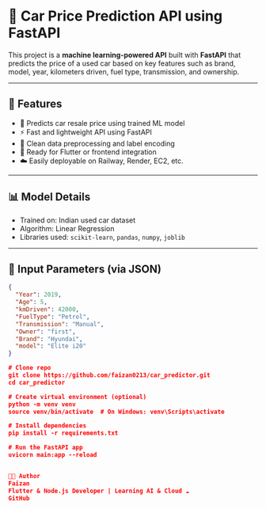 # 🚗 Car Price Prediction API using FastAPI

This project is a **machine learning-powered API** built with **FastAPI** that predicts the price of a used car based on key features such as brand, model, year, kilometers driven, fuel type, transmission, and ownership.

---

## 📌 Features

- 🔮 Predicts car resale price using trained ML model
- ⚡ Fast and lightweight API using FastAPI
- 🎯 Clean data preprocessing and label encoding
- 🔗 Ready for Flutter or frontend integration
- ☁️ Easily deployable on Railway, Render, EC2, etc.

---

## 📊 Model Details

- Trained on: Indian used car dataset  
- Algorithm: Linear Regression  
- Libraries used: `scikit-learn`, `pandas`, `numpy`, `joblib`

---

## 🧠 Input Parameters (via JSON)

```json
{
  "Year": 2019,
  "Age": 5,
  "kmDriven": 42000,
  "FuelType": "Petrol",
  "Transmission": "Manual",
  "Owner": "first",
  "Brand": "Hyundai",
  "model": "Elite i20"
}

# Clone repo
git clone https://github.com/faizan0213/car_predictor.git
cd car_predictor

# Create virtual environment (optional)
python -m venv venv
source venv/bin/activate  # On Windows: venv\Scripts\activate

# Install dependencies
pip install -r requirements.txt

# Run the FastAPI app
uvicorn main:app --reload


🧑‍💻 Author
Faizan
Flutter & Node.js Developer | Learning AI & Cloud ☁️
GitHub

